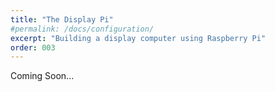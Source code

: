 ```yaml
---
title: "The Display Pi"
#permalink: /docs/configuration/
excerpt: "Building a display computer using Raspberry Pi"
order: 003
---
```


Coming Soon...
